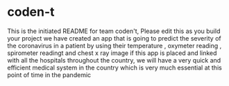 # coden-t
This is the initiated README for team coden't, Please edit this as you build your project
we have created an app that is going to predict the severity of the coronavirus in a patient by using their temperature , oxymeter reading , spirometer readingt and chest x ray image
if this app is placed and linked with all the hospitals throughout the country, we will have a very quick and efficient medical system in the country which is very much essential at this point of time in the pandemic 
